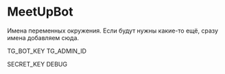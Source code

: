 # MeetUpBot
Имена переменных окружения. Если будут нужны какие-то ещё, сразу имена добавляем сюда.

TG_BOT_KEY
TG_ADMIN_ID

SECRET_KEY
DEBUG